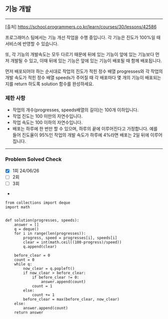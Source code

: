 ## 기능 개발

---

[출처] https://school.programmers.co.kr/learn/courses/30/lessons/42586

프로그래머스 팀에서는 기능 개선 작업을 수행 중입니다. 
각 기능은 진도가 100%일 때 서비스에 반영할 수 있습니다.

또, 각 기능의 개발속도는 모두 다르기 때문에 뒤에 있는 기능이 앞에 있는 기능보다 먼저 개발될 수 있고, 
이때 뒤에 있는 기능은 앞에 있는 기능이 배포될 때 함께 배포됩니다.

먼저 배포되어야 하는 순서대로 작업의 진도가 적힌 정수 배열 progresses와 각 작업의 개발 속도가 
적힌 정수 배열 speeds가 주어질 때 각 배포마다 몇 개의 기능이 배포되는지를 return 하도록 solution 함수를 완성하세요.

### 제한 사항

- 작업의 개수(progresses, speeds배열의 길이)는 100개 이하입니다.
- 작업 진도는 100 미만의 자연수입니다.
- 작업 속도는 100 이하의 자연수입니다.
- 배포는 하루에 한 번만 할 수 있으며, 하루의 끝에 이루어진다고 가정합니다. 예를 들어 진도율이 95%인 작업의 개발 속도가 하루에 4%라면 배포는 2일 뒤에 이루어집니다.

---
### Problem Solved Check
- [x] 1회 24/06/26
- [ ] 2회
- [ ] 3회
- 
~~~
from collections import deque
import math


def solution(progresses, speeds):
    answer = []
    q = deque()
    for i in range(len(progresses)):
        progress, speed = progresses[i], speeds[i]
        clear = int(math.ceil((100-progress)/speed))
        q.append(clear)

    before_clear = 0
    count = 0
    while q:
        now_clear = q.popleft()
        if now_clear > before_clear:
            if before_clear != 0:
                answer.append(count)
            count = 1
        else:
            count += 1
        before_clear = max(before_clear, now_clear)
    else:
        answer.append(count)
    return answer
    
~~~
